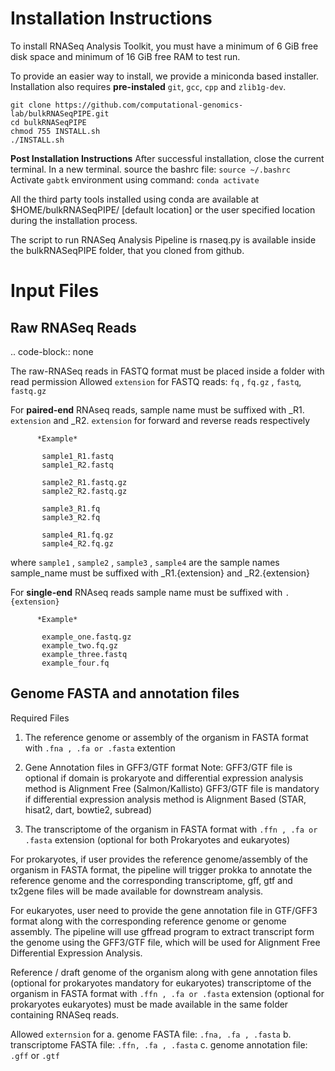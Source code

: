 Installation Instructions
================================
  
To install RNASeq Analysis Toolkit, you must have a minimum of 6 GiB free disk space and minimum of 16 GiB free RAM to test run. 

To provide an easier way to install, we provide a miniconda based installer.
Installation also requires **pre-instaled** ``git``, ``gcc``, ``cpp`` and ``zlib1g-dev``.
  
    git clone https://github.com/computational-genomics-lab/bulkRNASeqPIPE.git
    cd bulkRNASeqPIPE
    chmod 755 INSTALL.sh
    ./INSTALL.sh

    
**Post Installation Instructions**
After successful installation, close the current terminal. 
In a new terminal. source the bashrc file:  ``source ~/.bashrc``
Activate ``gabtk`` environment using command: ``conda activate`` 

All the third party tools installed using conda are available at $HOME/bulkRNASeqPIPE/ [default location]
or the user specified location during the installation process.

The script to run RNASeq Analysis Pipeline is rnaseq.py is available inside the bulkRNASeqPIPE folder, that you cloned from github.

Input Files
===========

Raw RNASeq Reads
----------------

.. code-block:: none

  The raw-RNASeq reads in FASTQ format must be placed inside a folder with read permission
   Allowed ``extension`` for FASTQ reads: ``fq`` , ``fq.gz`` , ``fastq``, ``fastq.gz``
 
   For **paired-end** RNAseq reads, sample name must be suffixed with _R1. ``extension`` and _R2. ``extension`` for forward and reverse reads respectively

          *Example*

           sample1_R1.fastq 
           sample1_R2.fastq

           sample2_R1.fastq.gz 
           sample2_R2.fastq.gz

           sample3_R1.fq
           sample3_R2.fq

           sample4_R1.fq.gz 
           sample4_R2.fq.gz
          
   where  ``sample1`` , ``sample2`` , ``sample3`` , ``sample4`` are the sample names
           sample_name must be suffixed with _R1.{extension} and _R2.{extension}

   For **single-end** RNAseq reads sample name must be suffixed with ``.{extension}``


          *Example*

           example_one.fastq.gz
           example_two.fq.gz
           example_three.fastq
           example_four.fq


Genome FASTA and annotation files
----------------------------------

 Required Files

 1. The reference genome or assembly of the organism in FASTA format with ``.fna , .fa or .fasta`` extention
 2. Gene Annotation files in GFF3/GTF format 
    Note: GFF3/GTF file is optional if domain is prokaryote and differential expression analysis method is Alignment Free (Salmon/Kallisto)
          GFF3/GTF file is mandatory if differential expression analysis method is Alignment Based (STAR, hisat2, dart, bowtie2, subread)

 3. The transcriptome of the organism in FASTA format with ``.ffn , .fa or .fasta`` extension (optional for both Prokaryotes and eukaryotes)
   
For prokaryotes, if user provides the reference genome/assembly of the organism in FASTA format, the pipeline will trigger    prokka to annotate the reference      genome and the corresponding transcriptome, gff, gtf and tx2gene files will be made available for downstream analysis.

For eukaryotes, user need to provide the gene annotation file in GTF/GFF3 format along with the corresponding reference genome   or genome assembly. The pipeline  will use gffread program to extract transcript form the genome using the GFF3/GTF file, which will be used for Alignment Free Differential Expression Analysis.

Reference / draft genome of the organism along with gene annotation files (optional for prokaryotes mandatory for eukaryotes)  transcriptome of the organism in FASTA format with ``.ffn , .fa or .fasta`` extension (optional for prokaryotes eukaryotes) must be made available in the same folder containing RNASeq reads.

 Allowed ``externsion`` for 
     a. genome FASTA file: ``.fna, .fa , .fasta``
     b. transcriptome FASTA file: ``.ffn, .fa , .fasta``
     c. genome annotation file: ``.gff`` or ``.gtf``


